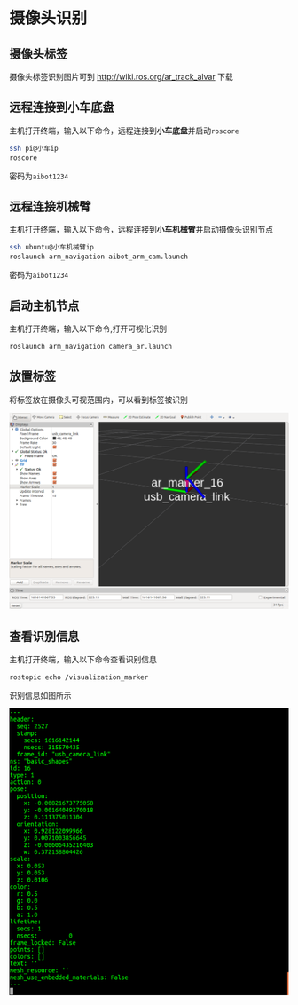 # 摄像头识别

## 摄像头标签

摄像头标签识别图片可到 http://wiki.ros.org/ar_track_alvar 下载


## 远程连接到小车底盘
主机打开终端，输入以下命令，远程连接到**小车底盘**并启动`roscore`

```bash
ssh pi@小车ip
roscore
```
密码为`aibot1234`


## 远程连接机械臂

主机打开终端，输入以下命令，远程连接到**小车机械臂**并启动摄像头识别节点

```bash
ssh ubuntu@小车机械臂ip
roslaunch arm_navigation aibot_arm_cam.launch 

```
密码为`aibot1234`


## 启动主机节点

主机打开终端，输入以下命令,打开可视化识别

```bash
roslaunch arm_navigation camera_ar.launch
```


## 放置标签

将标签放在摄像头可视范围内，可以看到标签被识别

![camera_ar](../pic/camera_ar.png)

## 查看识别信息

主机打开终端，输入以下命令查看识别信息

```bash
rostopic echo /visualization_marker
```

识别信息如图所示

![camera_ar_info](../pic/camera_ar_info.png)
